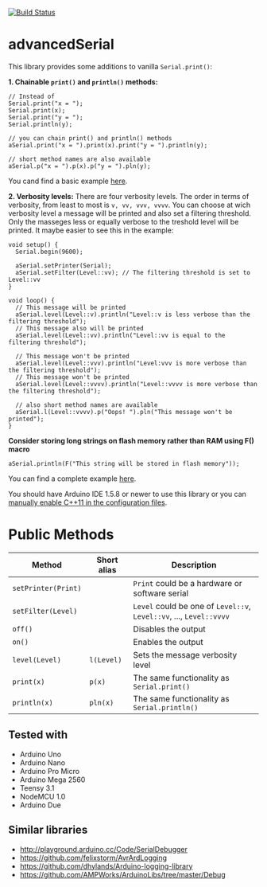 
[![Build Status](https://travis-ci.org/klenov/advancedSerial.svg?branch=master)](https://travis-ci.org/klenov/advancedSerial)
# advancedSerial

This library provides some additions to vanilla `Serial.print()`:

**1. Chainable `print()` and `println()` methods:**

```Arduino
// Instead of
Serial.print("x = ");
Serial.print(x);
Serial.print("y = ");
Serial.println(y);

// you can chain print() and println() methods
aSerial.print("x = ").print(x).print("y = ").println(y);

// short method names are also available
aSerial.p("x = ").p(x).p("y = ").pln(y);
```
You cand find a basic example [here](https://github.com/klenov/advancedSerial/blob/master/examples/Basic/Basic.ino).

**2. Verbosity levels:**
There are four verbosity levels. The order in terms of verbosity, from least to most is `v, vv, vvv, vvvv`. You can choose at wich verbosity level a message will be printed and also set a filtering threshold. Only the masseges less or equally verbose to the treshold level will be printed. 
It maybe easier to see this in the example:
```Arduino
void setup() {
  Serial.begin(9600);

  aSerial.setPrinter(Serial);
  aSerial.setFilter(Level::vv); // The filtering threshold is set to Level::vv
}

void loop() {
  // This message will be printed
  aSerial.level(Level::v).println("Level::v is less verbose than the filtering threshold");
  // This message also will be printed
  aSerial.level(Level::vv).println("Level::vv is equal to the filtering threshold"); 
  
  // This message won't be printed
  aSerial.level(Level::vvv).println("Level:vvv is more verbose than the filtering threshold");
  // This message won't be printed
  aSerial.level(Level::vvvv).println("Level::vvvv is more verbose than the filtering threshold");
  
  // also short method names are available
  aSerial.l(Level::vvvv).p("Oops! ").pln("This message won't be printed");
}
```

**Consider storing long strings on flash memory rather than RAM using F() macro**
```Arduino
aSerial.println(F("This string will be stored in flash memory"));

```

You can find a complete example [here](https://github.com/klenov/advancedSerial/blob/master/examples/Advanced/Advanced.ino).

You should have Arduino IDE 1.5.8 or newer to use this library or you can [manually enable C++11 in the configuration files](https://arduino.land/FAQ/content/2/49/en/can-c11-be-used-with-arduino.html).

# Public Methods
| Method               | Short alias | Description                                                   |
|----------------------|-------------|---------------------------------------------------------------|
| `setPrinter(Print)`  |             | `Print` could be a hardware or software serial                |
| `setFilter(Level)`   |             | `Level` could be one of `Level::v`, `Level::vv`, ..., `Level::vvvv`|
| `off()`              |             | Disables the output                                           |
| `on()`               |             | Enables the output                                            |
| `level(Level)`       | `l(Level)`  | Sets the message verbosity level                              |
| `print(x)`            |    `p(x)`    | The same functionality as `Serial.print()`                    |
| `println(x)`          |    `pln(x)`  | The same functionality as `Serial.println()`                  |


## Tested with
* Arduino Uno
* Arduino Nano
* Arduino Pro Micro
* Arduino Mega 2560
* Teensy 3.1
* NodeMCU 1.0
* Arduino Due

## Similar libraries
* http://playground.arduino.cc/Code/SerialDebugger
* https://github.com/felixstorm/AvrArdLogging
* https://github.com/dhylands/Arduino-logging-library
* https://github.com/AMPWorks/ArduinoLibs/tree/master/Debug



